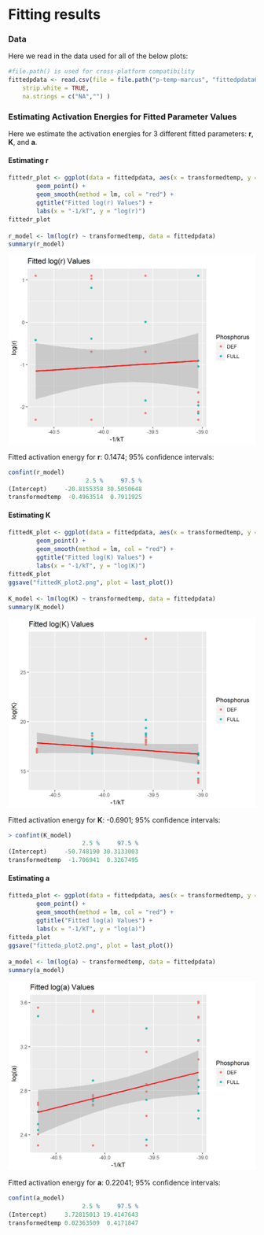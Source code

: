 # Fitting results

### Data

Here we read in the data used for all of the below plots:
```r
#file.path() is used for cross-platform compatibility
fittedpdata <- read.csv(file = file.path("p-temp-marcus", "fittedpdata6.csv"),
	strip.white = TRUE,
	na.strings = c("NA","") )
```
### Estimating Activation Energies for Fitted Parameter Values

Here we estimate the activation energies for 3 different fitted parameters: **r**, **K**, and **a**.

#### Estimating r
```r
fittedr_plot <- ggplot(data = fittedpdata, aes(x = transformedtemp, y = log(r), color = Phosphorus)) +
        geom_point() +
        geom_smooth(method = lm, col = "red") +
        ggtitle("Fitted log(r) Values") +
        labs(x = "-1/kT", y = "log(r)")
fittedr_plot

r_model <- lm(log(r) ~ transformedtemp, data = fittedpdata)
summary(r_model) 
```
<img src="https://github.com/JoeyBernhardt/p-temp/blob/master/p-temp-marcus/plots/fittedr_plot2.png" width="600">

Fitted activation energy for **r**: 0.1474; 95% confidence intervals:

```r
confint(r_model)
                      2.5 %     97.5 %
(Intercept)     -20.8155358 30.5050648
transformedtemp  -0.4963514  0.7911925
```

#### Estimating K
```r
fittedK_plot <- ggplot(data = fittedpdata, aes(x = transformedtemp, y = log(K), color = Phosphorus)) +
        geom_point() +
        geom_smooth(method = lm, col = "red") +
        ggtitle("Fitted log(K) Values") +
        labs(x = "-1/kT", y = "log(K)")
fittedK_plot
ggsave("fittedK_plot2.png", plot = last_plot())

K_model <- lm(log(K) ~ transformedtemp, data = fittedpdata)
summary(K_model)
```
<img src="https://github.com/JoeyBernhardt/p-temp/blob/master/p-temp-marcus/plots/fittedK_plot2.png" width="600">

Fitted activation energy for **K**: -0.6901; 95% confidence intervals:

```r
> confint(K_model)
                     2.5 %     97.5 %
(Intercept)     -50.748190 30.3133003
transformedtemp  -1.706941  0.3267495
```

#### Estimating a
```r
fitteda_plot <- ggplot(data = fittedpdata, aes(x = transformedtemp, y = log(a), color = Phosphorus)) +
        geom_point() +
        geom_smooth(method = lm, col = "red") +
        ggtitle("Fitted log(a) Values") +
        labs(x = "-1/kT", y = "log(a)")
fitteda_plot
ggsave("fitteda_plot2.png", plot = last_plot())

a_model <- lm(log(a) ~ transformedtemp, data = fittedpdata)
summary(a_model)
```

<img src="https://github.com/JoeyBernhardt/p-temp/blob/master/p-temp-marcus/plots/fitteda_plot2.png" width="600">

Fitted activation energy for **a**: 0.22041; 95% confidence intervals:

```r
confint(a_model)
                     2.5 %     97.5 %
(Intercept)     3.72815013 19.4147643
transformedtemp 0.02363509  0.4171847
```
